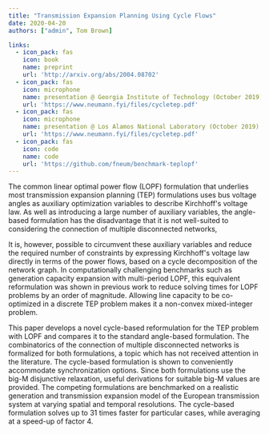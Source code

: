 ```yaml
---
title: "Transmission Expansion Planning Using Cycle Flows"
date: 2020-04-20
authors: ["admin", Tom Brown]

links:
  - icon_pack: fas
    icon: book
    name: preprint
    url: 'http://arxiv.org/abs/2004.08702'
  - icon_pack: fas
    icon: microphone
    name: presentation @ Georgia Institute of Technology (October 2019)
    url: 'https://www.neumann.fyi/files/cycletep.pdf'
  - icon_pack: fas
    icon: microphone
    name: presentation @ Los Alamos National Laboratory (October 2019)
    url: 'https://www.neumann.fyi/files/cycletep.pdf'
  - icon_pack: fas
    icon: code
    name: code
    url: 'https://github.com/fneum/benchmark-teplopf'
---
```




The common linear optimal power flow (LOPF) formulation that underlies most
transmission expansion planning (TEP) formulations uses bus voltage angles
as auxiliary optimization variables to describe Kirchhoff's voltage law.
As well as introducing a large number of auxiliary variables, the angle-based formulation
has the disadvantage that it is not well-suited to considering the connection of multiple disconnected networks,

It is, however, possible to circumvent these auxiliary variables and reduce
the required number of constraints by expressing Kirchhoff's voltage law
directly in terms of the power flows, based on a cycle decomposition of the network graph.
In computationally challenging benchmarks such as generation capacity expansion with multi-period LOPF,
this equivalent reformulation was shown in previous work to reduce solving times
for LOPF problems by an order of magnitude.
Allowing line capacity to be co-optimized in a discrete TEP problem makes it a non-convex mixed-integer problem.

This paper develops a novel cycle-based reformulation for the TEP problem with
LOPF and compares it to the standard angle-based formulation.
The combinatorics of the connection of multiple disconnected networks
is formalized for both formulations, a topic which has not received attention in the literature.
The cycle-based formulation is shown to conveniently accommodate synchronization options.
Since both formulations use the big-M disjunctive relaxation, useful derivations
for suitable big-M values are provided. The competing formulations are benchmarked
on a realistic generation and transmission expansion model of the European transmission
system at varying spatial and temporal resolutions. The cycle-based formulation solves
up to 31 times faster for particular cases, while averaging at a speed-up of factor 4. 